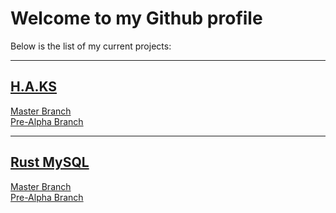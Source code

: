 # Welcome to my Github profile

Below is the list of my current projects:
* * *
## [H.A.KS](/HAKS/)
   [Master Branch](https://github.com/silent001/HAKS/tree/master)  
   [Pre-Alpha Branch](https://github.com/silent001/HAKS/tree/pre-alpha)  
* * *
## [Rust MySQL](/rust-mysql/)
   [Master Branch](https://github.com/silent001/rust-mysql/tree/master)  
   [Pre-Alpha Branch](https://github.com/silent001/rust-mysql/tree/staging)  
